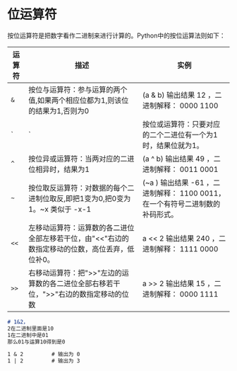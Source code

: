
# 位运算符
按位运算符是把数字看作二进制来进行计算的。Python中的按位运算法则如下：

| 运算符 | 描述                                                                                            | 实例                                                                           |
| ------ | ----------------------------------------------------------------------------------------------- | ------------------------------------------------------------------------------ |
| `&`    | 按位与运算符：参与运算的两个值,如果两个相应位都为1,则该位的结果为1,否则为0                      | (a & b) 输出结果 12 ，二进制解释： 0000 1100                                   |
| `|`    | 按位或运算符：只要对应的二个二进位有一个为1时，结果位就为1。                                    | (a                                                                             | b) 输出结果 61 ，二进制解释： 0011 1101 |
| `^`    | 按位异或运算符：当两对应的二进位相异时，结果为1                                                 | (a ^ b) 输出结果 49 ，二进制解释： 0011 0001                                   |
| `~`    | 按位取反运算符：对数据的每个二进制位取反,即把1变为0,把0变为1。~x 类似于 -x-1                    | (~a ) 输出结果 -61 ，二进制解释： 1100 0011， 在一个有符号二进制数的补码形式。 |
| `<<`   | 左移动运算符：运算数的各二进位全部左移若干位，由"<<"右边的数指定移动的位数，高位丢弃，低位补0。 | a << 2 输出结果 240 ，二进制解释： 1111 0000                                   |
| `>>`   | 右移动运算符：把">>"左边的运算数的各二进位全部右移若干位，">>"右边的数指定移动的位数            | a >> 2 输出结果 15 ，二进制解释： 0000 1111                                    |



```md
# 1&2，
2在二进制里面是10
1在二进制中是01
那么01与运算10得到是0 

1 & 2         # 输出为 0 
1 | 2         # 输出为 3
```

